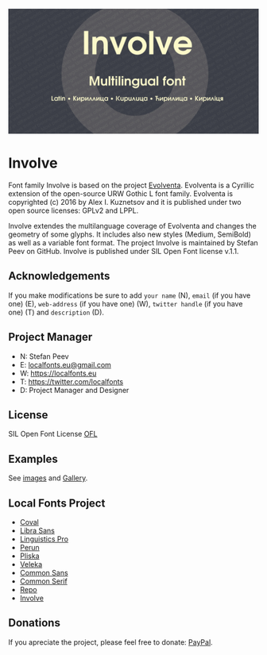 ![Sample Image](/images/Involve_01.jpg)

# Involve
Font family Involve is based on the project [Evolventa](https://github.com/evolventa/evolventa). Evolventa is a Cyrillic extension of the open-source URW Gothic L font family. Evolventa is copyrighted (c) 2016 by Alex I. Kuznetsov and it is published under two open source licenses: GPLv2 and LPPL.
  
Involve extendes the multilanguage coverage of Evolventa and changes the geometry of some glyphs. It includes also new styles (Medium, SemiBold) as well as a variable font format. The project Involve is maintained by Stefan Peev on GitHub. Involve is published under SIL Open Font license v.1.1.  
  
Acknowledgements
----------------

If you make modifications be sure to add <code>your name</code> (N), <code>email</code> (if you have one) (E), <code>web-address</code> (if you have one) (W), <code>twitter handle</code> (if you have one) (T) and <code>description</code> (D).

Project Manager
---------------

+ N: Stefan Peev
+ E: localfonts.eu@gmail.com
+ W: https://localfonts.eu
+ T: https://twitter.com/localfonts
+ D: Project Manager and Designer

License
-------

SIL Open Font License [OFL](documentation/OFL.txt)

Examples
--------
See [images](/images/) and [Gallery](/images/Gallery.md).

Local Fonts Project
-------------------

+ [Coval](https://github.com/StefanPeev/coval)
+ [Libra Sans](https://github.com/StefanPeev/Libra-Sans)
+ [Linguistics Pro](https://github.com/StefanPeev/Linguistics-Pro)
+ [Perun](https://github.com/StefanPeev/Perun)
+ [Pliska](https://github.com/StefanPeev/Pliska)
+ [Veleka](https://github.com/StefanPeev/Veleka)
+ [Common Sans](https://github.com/StefanPeev/Common-Sans)
+ [Common Serif](https://github.com/StefanPeev/Common-Serif)
+ [Repo](https://github.com/StefanPeev/Repo)
+ [Involve](https://github.com/StefanPeev/Involve)

Donations
---------

If you apreciate the project, please feel free to donate: [PayPal](https://www.paypal.me/localfonts).

